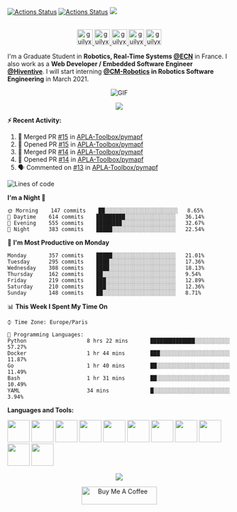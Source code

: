 [![Actions Status](https://github.com/guilyx/guilyx/workflows/wakatime-stats/badge.svg)](https://github.com/guilyx/guilyx/actions)
[![Actions Status](https://github.com/guilyx/guilyx/workflows/update-gh-activity/badge.svg)](https://github.com/guilyx/guilyx/actions)
![](https://visitor-badge.glitch.me/badge?page_id=guilyx.guilyx)

<p align="center">
<br/>
<a href="https://twitter.com/spida_rwin">
  <img alt="guilyx | Twitter" width="35px" src="https://image.flaticon.com/icons/svg/2111/2111703.svg" />
</a>
<a href="https://www.linkedin.com/in/erwinlejeune-lkn">
  <img alt="guilyx's LinkdeIN" width="35px" src="https://image.flaticon.com/icons/svg/2111/2111465.svg" />
</a>
<a href="https://www.facebook.com/erwin.lejeune">
  <img alt="guilyx's Facebook" width="35px" src="https://image.flaticon.com/icons/svg/2111/2111342.svg" />
</a>
<a href="https://www.instagram.com/spid_erwin">
  <img alt="guilyx's Instagram" width="35px" src="https://image.flaticon.com/icons/svg/2111/2111421.svg" />
</a>
<a href="https://open.spotify.com/user/11147618695?si=zZFn6uAGRLyoU02lsG50GA">
  <img alt="guilyx's Spotify" width="35px" src="https://image.flaticon.com/icons/svg/2111/2111627.svg" />
</a>
</p>

I'm a Graduate Student in **Robotics, Real-Time Systems [@ECN](https://www.ec-nantes.fr)** in France. I also work as a **Web Developer / Embedded Software Engineer [@Hiventive](https://www.hiventive.com)**. I will start interning **[@CM-Robotics](https://cm-robotics.com) in Robotics Software Engineering** in March 2021.

<p align="center">
<img align="center" alt="GIF" src="https://media1.tenor.com/images/1c6140897565e34a4e98f618e220dc0d/tenor.gif?itemid=9358372" />
</p>

<p align="center">
  <img alig src="https://github-profile-trophy.vercel.app/?username=guilyx&column=6&rank=SSS,SS,S,AAA,AA,A,B,C" />
</p>


**:zap: Recent Activity:**

<!--START_SECTION:activity-->
1. 🎉 Merged PR [#15](https://github.com/APLA-Toolbox/pymapf/pull/15) in [APLA-Toolbox/pymapf](https://github.com/APLA-Toolbox/pymapf)
2. 💪 Opened PR [#15](https://github.com/APLA-Toolbox/pymapf/pull/15) in [APLA-Toolbox/pymapf](https://github.com/APLA-Toolbox/pymapf)
3. 🎉 Merged PR [#14](https://github.com/APLA-Toolbox/pymapf/pull/14) in [APLA-Toolbox/pymapf](https://github.com/APLA-Toolbox/pymapf)
4. 💪 Opened PR [#14](https://github.com/APLA-Toolbox/pymapf/pull/14) in [APLA-Toolbox/pymapf](https://github.com/APLA-Toolbox/pymapf)
5. 🗣 Commented on [#13](https://github.com/APLA-Toolbox/pymapf/issues/13) in [APLA-Toolbox/pymapf](https://github.com/APLA-Toolbox/pymapf)
<!--END_SECTION:activity-->

<!--START_SECTION:waka-->
![Lines of code](https://img.shields.io/badge/From%20Hello%20World%20I%27ve%20Written-5.0%20million%20lines%20of%20code-blue)

**I'm a Night 🦉** 

```text
🌞 Morning    147 commits    ██░░░░░░░░░░░░░░░░░░░░░░░   8.65% 
🌆 Daytime    614 commits    █████████░░░░░░░░░░░░░░░░   36.14% 
🌃 Evening    555 commits    ████████░░░░░░░░░░░░░░░░░   32.67% 
🌙 Night      383 commits    █████░░░░░░░░░░░░░░░░░░░░   22.54%

```
📅 **I'm Most Productive on Monday** 

```text
Monday       357 commits    █████░░░░░░░░░░░░░░░░░░░░   21.01% 
Tuesday      295 commits    ████░░░░░░░░░░░░░░░░░░░░░   17.36% 
Wednesday    308 commits    ████░░░░░░░░░░░░░░░░░░░░░   18.13% 
Thursday     162 commits    ██░░░░░░░░░░░░░░░░░░░░░░░   9.54% 
Friday       219 commits    ███░░░░░░░░░░░░░░░░░░░░░░   12.89% 
Saturday     210 commits    ███░░░░░░░░░░░░░░░░░░░░░░   12.36% 
Sunday       148 commits    ██░░░░░░░░░░░░░░░░░░░░░░░   8.71%

```


📊 **This Week I Spent My Time On** 

```text
⌚︎ Time Zone: Europe/Paris

💬 Programming Languages: 
Python                   8 hrs 22 mins       ██████████████░░░░░░░░░░░   57.27% 
Docker                   1 hr 44 mins        ███░░░░░░░░░░░░░░░░░░░░░░   11.87% 
Go                       1 hr 40 mins        ██░░░░░░░░░░░░░░░░░░░░░░░   11.49% 
Bash                     1 hr 31 mins        ██░░░░░░░░░░░░░░░░░░░░░░░   10.49% 
YAML                     34 mins             █░░░░░░░░░░░░░░░░░░░░░░░░   3.94%

```


<!--END_SECTION:waka-->

**Languages and Tools:**  

<code><img height="50" src="https://image.flaticon.com/icons/svg/2861/2861557.svg"></code>
<code><img height="50" src="https://image.flaticon.com/icons/svg/3190/3190604.svg"></code>
<code><img height="50" src="https://image.flaticon.com/icons/svg/2942/2942156.svg"></code>
<code><img height="50" src="https://img.icons8.com/color/48/000000/golang.png"></code>
<code><img height="50" src="https://image.flaticon.com/icons/svg/1628/1628182.svg"></code>
<code><img height="50" src="https://image.flaticon.com/icons/png/512/2085/2085061.png"></code>
<code><img height="50" src="https://image.flaticon.com/icons/svg/2535/2535543.svg"></code>
<code><img height="50" src="https://cdn.icon-icons.com/icons2/1508/PNG/512/matlab_104289.png"></code>
<code><img height="50" src="https://image.flaticon.com/icons/svg/2721/2721297.svg"></code>
<code><img height="50" src="https://image.flaticon.com/icons/svg/752/752605.svg"></code>
<code><img height="50" src="https://image.flaticon.com/icons/svg/1680/1680899.svg"></code>

<p align="center">
<img align="center" src="https://github-readme-stats.vercel.app/api?username=guilyx&show_icons=true&hide_border=true">
</p>

<p align="center">
<a href="https://www.buymeacoffee.com/dq01aOE" target="_blank"><img src="https://cdn.buymeacoffee.com/buttons/default-red.png" alt="Buy Me A Coffee" height="40" width="170" ></a>
</p>
